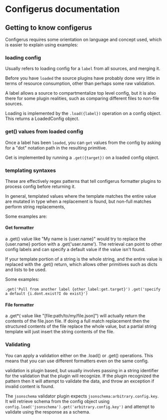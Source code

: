 # Configerus documentation

## Getting to know configerus

Configerus requires some orientation on language and concept used, which is
easier to explain using examples:

### loading config

Usually refers to loading config for a `label` from all sources, and merging it.

Before you have `loaded` the source plugins have probably done very little in
terms of resource consumption, other than perhaps some raw validation.

A label allows a source to compartmentalize top level config, but it is also
there for some plugin realities, such as comparing different files to
non-file sources.

Loading is implemented by the `.load({label})` operation on a config object.
This returns a LoadedConfig object.

### get() values from loaded config

Once a label has been `loaded`, you can `get` values from the config by asking
for a "dot" notation path in the resulting primitive.

Get is implemented by running a `.get({target})` on a loaded config object.

### templating syntaxes

These are effectively regex patterns that tell configerus formatter plugins to
process config before returning it.

In general, templated values where the template matches the entire value are
mutated in type when a replacement is found, but non-full matches perform string
replacements,

Some examples are:

#### Get formatter

a .get() value like "My name is {user.name}" would try to replace the {user.name}
portion with a .get('user.name').  The retrieval can point to other config labels
and can specify a default value if the value isn't found.

If your template portion of a string is the whole string, and the entire value
is replaced with the .get() return, which allows other primitives such as dicts
and lists to be used.

Some examples:

`.get('Pull from another label {other_label:get.target}')`
`.get('specify a default {i.dont.exist?I do exist}')`

#### File formatter

a .get*( value like "[file:path/to/my/file.json]") will actually return the
 contents of the file.json file.  If doing a full match replacement then the
 structured contents of the file replace the whole value, but a partial string
 template will just insert the string contents of the file.

### Validating

You can apply a validation either on the .load() or .get() operations.  This
means that you can use different formatters even on the same config.

validation is plugin based, but usually involves passing in a string identifier
for the validation that the plugin will recognize. If the plugin recognized the
pattern then it will attempt to validate the data, and throw an exception if
invalid content is found.

The `jsonschema` validator plugin expects `jsonschema:arbitrary.config.key`.  It
will retrieve schema from the config object using
`config.load('jsonschema').get('arbitrary.config.key')` and attempt to validate
using the response as a schema.
